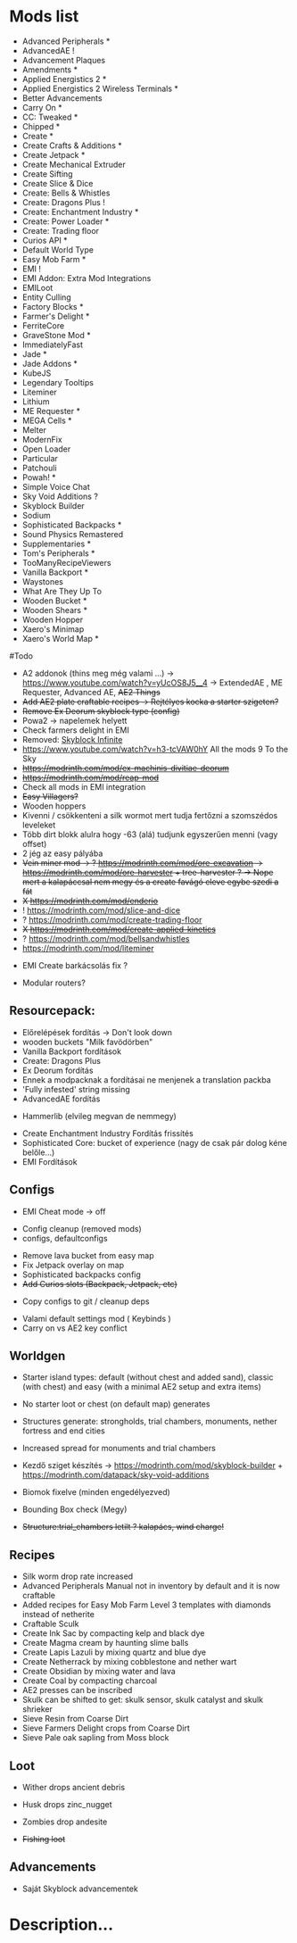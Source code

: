 
# Mods list

- Advanced Peripherals  *
- AdvancedAE !
- Advancement Plaques
- Amendments *
- Applied Energistics 2 *
- Applied Energistics 2 Wireless Terminals *
- Better Advancements
- Carry On *
- CC: Tweaked *
- Chipped *
- Create *
- Create Crafts & Additions *
- Create Jetpack *
- Create Mechanical Extruder
- Create Sifting
- Create Slice & Dice
- Create: Bells & Whistles
- Create: Dragons Plus !
- Create: Enchantment Industry *
- Create: Power Loader *
- Create: Trading floor
- Curios API *
- Default World Type
- Easy Mob Farm *
- EMI !
- EMI Addon: Extra Mod Integrations
- EMILoot
- Entity Culling
- Factory Blocks *
- Farmer's Delight *
- FerriteCore
- GraveStone Mod *
- ImmediatelyFast
- Jade *
- Jade Addons *
- KubeJS
- Legendary Tooltips
- Liteminer
- Lithium
- ME Requester *
- MEGA Cells *
- Melter
- ModernFix
- Open Loader
- Particular
- Patchouli
- Powah! *
- Simple Voice Chat
- Sky Void Additions ?
- Skyblock Builder
- Sodium
- Sophisticated Backpacks *
- Sound Physics Remastered
- Supplementaries *
- Tom's Peripherals *
- TooManyRecipeViewers
- Vanilla Backport *
- Waystones
- What Are They Up To
- Wooden Bucket *
- Wooden Shears *
- Wooden Hopper
- Xaero's Minimap
- Xaero's World Map *

#Todo
  + A2 addonok (thins meg még valami ...) -> https://www.youtube.com/watch?v=yUcOS8J5__4 -> ExtendedAE , ME Requester, Advanced AE, ~~AE2 Things~~
  + ~~Add AE2 plate craftable recipes -> Rejtélyes kocka a starter szigeten?~~
  + ~~Remove Ex Deorum skyblock type (config)~~
  + Powa2 -> napelemek helyett
  + Check farmers delight in EMI
  + Removed: [Skyblock Infinite](https://modrinth.com/datapack/skyblock-infinite)
  + https://www.youtube.com/watch?v=h3-tcVAW0hY All the mods 9 To the Sky
  + ~~https://modrinth.com/mod/ex-machinis-divitiae-deorum~~
  + ~~https://modrinth.com/mod/reap-mod~~
  + Check all mods in EMI integration
  + ~~Easy Villagers?~~
  + Wooden hoppers
  + Kivenni / csökkenteni a silk wormot mert tudja fertőzni a szomszédos leveleket
  + Több dirt blokk alulra hogy -63 (alá) tudjunk egyszerűen menni (vagy offset)
  + 2 jég az easy pályába
  + ~~Vein miner mod -> ? https://modrinth.com/mod/ore-excavation -> https://modrinth.com/mod/ore-harvester + tree-harvester ? -> Nope mert a kalapáccsal nem megy és a create favágó eleve egybe szedi a fát~~
  + ~~X https://modrinth.com/mod/enderio~~
  + ! https://modrinth.com/mod/slice-and-dice
  + ? https://modrinth.com/mod/create-trading-floor
  + ~~X https://modrinth.com/mod/create-applied-kinetics~~
  + ? https://modrinth.com/mod/bellsandwhistles
  + https://modrinth.com/mod/liteminer
  * EMI Create barkácsolás fix ?
  - Modular routers?

## Resourcepack:
  + Előrelépések fordítás -> Don't look down
  + wooden buckets "Milk favödörben"
  + Vanilla Backport fordítások
  + Create: Dragons Plus
  + Ex Deorum fordítás
  + Ennek a modpacknak a fordításai ne menjenek a translation packba
  + 'Fully infested' string missing
  + AdvancedAE fordítás
  * Hammerlib (elvileg megvan de nemmegy)
  - Create Enchantment Industry Fordítás frissítés
  - Sophisticated Core: bucket of experience (nagy de csak pár dolog kéne belőle...)
  - EMI Fordítások


## Configs
  + EMI Cheat mode -> off
  * Config cleanup (removed mods)
  * configs, defaultconfigs 
  + Remove lava bucket from easy map
  + Fix Jetpack overlay on map
  + Sophisticated backpacks config
  + ~~Add Curios slots (Backpack, Jetpack, etc)~~
  * Copy configs to git / cleanup deps
  - Valami default settings mod ( Keybinds )
  - Carry on vs AE2 key conflict

## Worldgen
  + Starter island types: default (without chest and added sand), classic (with chest) and easy (with a minimal AE2 setup and extra items)
  + No starter loot or chest (on default map) generates
  + Structures generate: strongholds, trial chambers, monuments, nether fortress and end cities
  + Increased spread for monuments and trial chambers

  + Kezdő sziget készítés -> https://modrinth.com/mod/skyblock-builder + https://modrinth.com/datapack/sky-void-additions
  + Biomok fixelve (minden engedélyezved)
  + Bounding Box check (Megy)
  + ~~Structure:trial_chambers letilt ? kalapács, wind charge!~~ 

## Recipes
  + Silk worm drop rate increased
  + Advanced Peripherals Manual not in inventory by default and it is now craftable
  + Added recipes for Easy Mob Farm Level 3 templates with diamonds instead of netherite
  + Craftable Sculk
  + Create Ink Sac by compacting kelp and black dye
  + Create Magma cream by haunting slime balls
  + Create Lapis Lazuli by mixing quartz and blue dye
  + Create Netherrack by mixing cobblestone and nether wart
  + Create Obsidian by mixing water and lava
  + Create Coal by compacting charcoal
  + AE2 presses can be inscribed
  + Skulk can be shifted to get: skulk sensor, skulk catalyst and skulk shrieker
  + Sieve Resin from Coarse Dirt
  + Sieve Farmers Delight crops from Coarse Dirt
  + Sieve Pale oak sapling from Moss block

## Loot
  + Wither drops ancient debris
  + Husk drops zinc_nugget
  + Zombies drop andesite

  + ~~Fishing loot~~

## Advancements
  - Saját Skyblock advancementek



# Description...

